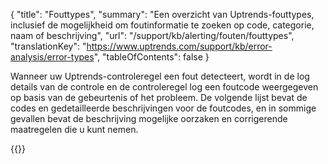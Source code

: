 {
  "title": "Fouttypes",
  "summary": "Een overzicht van Uptrends-fouttypes, inclusief de mogelijkheid om foutinformatie te zoeken op code, categorie, naam of beschrijving",
  "url": "/support/kb/alerting/fouten/fouttypes",
  "translationKey": "https://www.uptrends.com/support/kb/error-analysis/error-types",
  "tableOfContents": false
}

Wanneer uw Uptrends-controleregel een fout detecteert, wordt in de log details van de controle en de controleregel log een foutcode weergegeven op basis van de gebeurtenis of het probleem. De volgende lijst bevat de codes en gedetailleerde beschrijvingen voor de foutcodes, en in sommige gevallen bevat de beschrijving mogelijke oorzaken en corrigerende maatregelen die u kunt nemen.

{{<ErrorTypes>}}